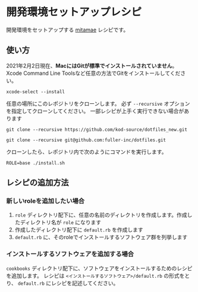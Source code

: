 # 開発環境セットアップレシピ

開発環境をセットアップする [mitamae](https://github.com/itamae-kitchen/mitamae) レシピです。

## 使い方

2021年2月2日現在、**MacにはGitが標準でインストールされていません**。
Xcode Command Line Toolsなど任意の方法でGitをインストールしてください。

```
xcode-select --install
```

任意の場所にこのレポジトリをクローンします。
必ず `--recursive` オプションを指定してクローンしてください。
一部レシピが上手く実行できない場合があります

```
git clone --recursive https://github.com/kod-source/dotfiles_new.git
```

```
git clone --recursive git@github.com:fuller-inc/dotfiles.git
```

クローンしたら、レポジトリ内で次のようにコマンドを実行します。

```
ROLE=base ./install.sh
```

## レシピの追加方法

### 新しいroleを追加したい場合

1. `role` ディレクトリ配下に、任意の名前のディレクトリを作成します。作成したディレクトリ名が `role` になります
1. 作成したディレクトリ配下に `default.rb` を作成します
1. `default.rb` に、そのroleでインストールするソフトウェア群を列挙します

### インストールするソフトウェアを追加する場合

`cookbooks` ディレクトリ配下に、ソフトウェアをインストールするためのレシピを追加します。
レシピは `<インストールするソフトウェア>/default.rb` の形式をとり、 `default.rb` にレシピを記述してください。
